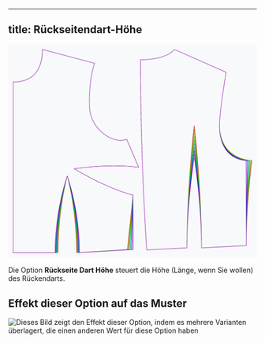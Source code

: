 ***

## title: Rückseitendart-Höhe

![Der Effekt der Dart Höhe des Rückens auf das Muster](sample.png)

Die Option **Rückseite Dart Höhe** steuert die Höhe (Länge, wenn Sie wollen) des Rückendarts.

## Effekt dieser Option auf das Muster

![Dieses Bild zeigt den Effekt dieser Option, indem es mehrere Varianten überlagert, die einen anderen Wert für diese Option haben](bella\_backdartheight\_sample.svg "Effekt dieser Option auf das Muster")
